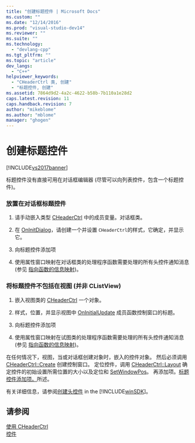```yaml
---
title: "创建标题控件 | Microsoft Docs"
ms.custom: ""
ms.date: "12/14/2016"
ms.prod: "visual-studio-dev14"
ms.reviewer: ""
ms.suite: ""
ms.technology: 
  - "devlang-cpp"
ms.tgt_pltfrm: ""
ms.topic: "article"
dev_langs: 
  - "C++"
helpviewer_keywords: 
  - "CHeaderCtrl 类, 创建"
  - "标题控件, 创建"
ms.assetid: 7864d9d2-4a2c-4622-b58b-7b110a1e28d2
caps.latest.revision: 11
caps.handback.revision: 7
author: "mikeblome"
ms.author: "mblome"
manager: "ghogen"
---
```

# 创建标题控件
[!INCLUDE[vs2017banner](../assembler/inline/includes/vs2017banner.md)]

标题控件没有直接可用在对话框编辑器 \(尽管可以向列表控件，包含一个标题控件\)。  
  
### 放置在对话框标题控件  
  
1.  请手动嵌入类型 [CHeaderCtrl](../mfc/reference/cheaderctrl-class.md) 中的成员变量。对话框类。  
  
2.  在 [OnInitDialog](../Topic/CDialog::OnInitDialog.md)，请创建一个并设置 `CHeaderCtrl`的样式，它确定，并显示它。  
  
3.  向标题控件添加项  
  
4.  使用属性窗口映射在对话框类的处理程序函数需要处理的所有头控件通知消息 \(参见 [指向函数的信息映射](../mfc/reference/mapping-messages-to-functions.md)\)。  
  
### 将标题控件不包括在视图 \(并非 CListView\)  
  
1.  嵌入视图类的 [CHeaderCtrl](../mfc/reference/cheaderctrl-class.md) 一个对象。  
  
2.  样式，位置，并显示视图中 [OnInitialUpdate](../Topic/CView::OnInitialUpdate.md) 成员函数控制窗口的标题。  
  
3.  向标题控件添加项  
  
4.  使用属性窗口映射在试图类的处理程序函数需要处理的所有头控件通知消息 \(参见 [指向函数的信息映射](../mfc/reference/mapping-messages-to-functions.md)\)。  
  
 在任何情况下，视图，当或对话框创建对象时，嵌入的控件对象。  然后必须调用 [CHeaderCtrl::Create](../Topic/CHeaderCtrl::Create.md) 创建控制窗口。  定位控件，调用 [CHeaderCtrl::Layout](../Topic/CHeaderCtrl::Layout.md) 确定控件的初始设置所需位置的大小以及定位和 [SetWindowPos](../Topic/CWnd::SetWindowPos.md)。  再添加项。[标题控件添加项。](../mfc/adding-items-to-the-header-control.md)所述。  
  
 有关详细信息，请参阅[创建头控件](http://msdn.microsoft.com/library/windows/desktop/bb775238) in the [!INCLUDE[winSDK](../atl/includes/winsdk_md.md)]。  
  
## 请参阅  
 [使用 CHeaderCtrl](../mfc/using-cheaderctrl.md)   
 [控件](../mfc/controls-mfc.md)